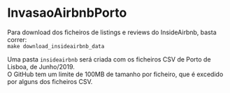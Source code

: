 # InvasaoAirbnbPorto

Para download dos ficheiros de listings e reviews do InsideAirbnb, basta correr:  
```make download_insideairbnb_data```

Uma pasta ```insideairbnb``` será criada com os ficheiros CSV de Porto de Lisboa, de Junho/2019.  
O GitHub tem um limite de 100MB de tamanho por ficheiro, que é excedido por alguns dos ficheiros CSV.
